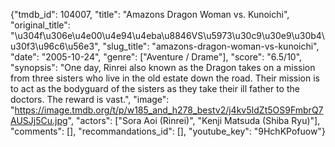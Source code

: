 {"tmdb_id": 104007, "title": "Amazons Dragon Woman vs. Kunoichi", "original_title": "\u304f\u306e\u4e00\u4e94\u4eba\u8846VS\u5973\u30c9\u30e9\u30b4\u30f3\u96c6\u56e3", "slug_title": "amazons-dragon-woman-vs-kunoichi", "date": "2005-10-24", "genre": ["Aventure / Drame"], "score": "6.5/10", "synopsis": "One day, Rinrei also known as the Dragon takes on a mission from three sisters who live in the old estate down the road. Their mission is to act as the bodyguard of the sisters as they take their ill father to the doctors. The reward is vast.", "image": "https://image.tmdb.org/t/p/w185_and_h278_bestv2/j4kv5IdZt5OS9FmbrQ7AUSJj5Cu.jpg", "actors": ["Sora Aoi (Rinrei)", "Kenji Matsuda (Shiba Ryu)"], "comments": [], "recommandations_id": [], "youtube_key": "9HchKPofuow"}